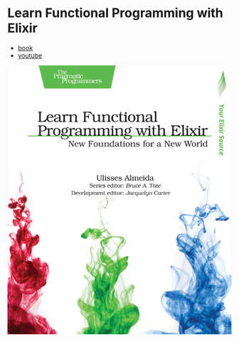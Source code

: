# Learn Functional Programming with Elixir

* [book](https://pragprog.com/book/cdc-elixir/learn-functional-programming-with-elixir)
* [youtube](https://www.youtube.com/watch?v=4Tpk6J5xwOg&list=PL_HJ3ti1kgHcoPe2xTmwXiWpAh_28oDpe)

![Cover Book](https://raw.githubusercontent.com/herminiotorres/learn-funcional-programming-with-elixir/master/cdc-elixir.jpg)
